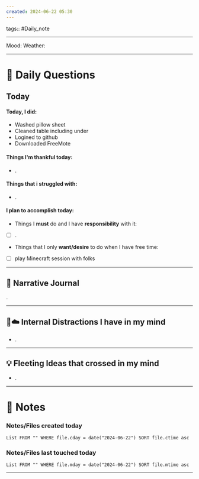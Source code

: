 ```yaml
---
created: 2024-06-22 05:30
---
```

tags:: #Daily_note

---

Mood:
Weather:

---
# 📝 Daily Questions

## Today
#### Today, I did:
- Washed pillow sheet
- Cleaned table including under
- Logined to github
- Downloaded FreeMote
#### Things I'm thankful today:
- .
#### Things that i struggled with:
- .
#### I plan to accomplish today:
- Things I **must** do and I have **responsibility** with it:
- [ ] .
- Things that I only **want/desire** to do when I have free time:
- [ ] play Minecraft session with folks

---

##  📝 Narrative Journal
.


---

## 🧠☁️ Internal Distractions I have in my mind
- . 

---

## 💡 Fleeting Ideas that crossed in my mind
- . 

---
# 📝 Notes

### Notes/Files created today
```dataview
List FROM "" WHERE file.cday = date("2024-06-22") SORT file.ctime asc
```

### Notes/Files last touched today
```dataview
List FROM "" WHERE file.mday = date("2024-06-22") SORT file.mtime asc
```

---